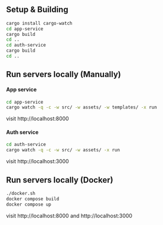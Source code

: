 ## Setup & Building

```bash
cargo install cargo-watch
cd app-service
cargo build
cd ..
cd auth-service
cargo build
cd ..
```

## Run servers locally (Manually)

#### App service

```bash
cd app-service
cargo watch -q -c -w src/ -w assets/ -w templates/ -x run
```

visit http://localhost:8000

#### Auth service

```bash
cd auth-service
cargo watch -q -c -w src/ -w assets/ -x run
```

visit http://localhost:3000

## Run servers locally (Docker)

```bash
./docker.sh
docker compose build
docker compose up
```

visit http://localhost:8000 and http://localhost:3000
